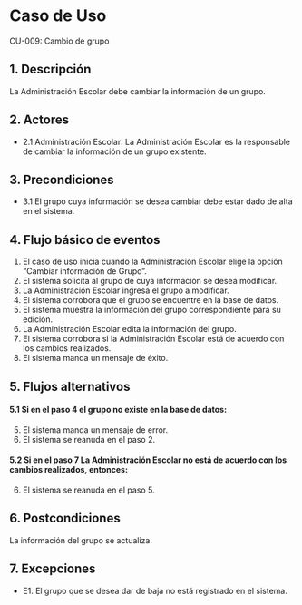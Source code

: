 # Caso de Uso
CU-009: Cambio de grupo

## 1. Descripción
La Administración Escolar debe cambiar la información de un grupo.

## 2. Actores
- 2.1 Administración Escolar: La Administración Escolar es la responsable de cambiar la información de un grupo existente.

## 3. Precondiciones
- 3.1 El grupo cuya información se desea cambiar debe estar dado de alta en el sistema.

## 4. Flujo básico de eventos
1. El caso de uso inicia cuando la Administración Escolar elige la opción “Cambiar información de Grupo”.
2. El sistema solicita al grupo de cuya información se desea modificar.
3. La Administración Escolar ingresa el grupo a modificar.
4. El sistema corrobora que el grupo se encuentre en la base de datos.
5. El sistema muestra la información del grupo correspondiente para su edición.
6. La Administración Escolar edita la información del grupo.
7. El sistema corrobora si la Administración Escolar está de acuerdo con los cambios realizados.
8. El sistema manda un mensaje de éxito.


## 5. Flujos alternativos
#### 5.1 Si en el paso 4 el grupo no existe en la base de datos:
5. El sistema manda un mensaje de error.
6. El sistema se reanuda en el paso 2.
#### 5.2 Si en el paso 7 La Administración Escolar no está de acuerdo con los cambios realizados, entonces:
6. El sistema se reanuda en el paso 5.

## 6. Postcondiciones
La información del grupo se actualiza.

## 7. Excepciones
- E1. El grupo que se desea dar de baja no está registrado en el sistema.



